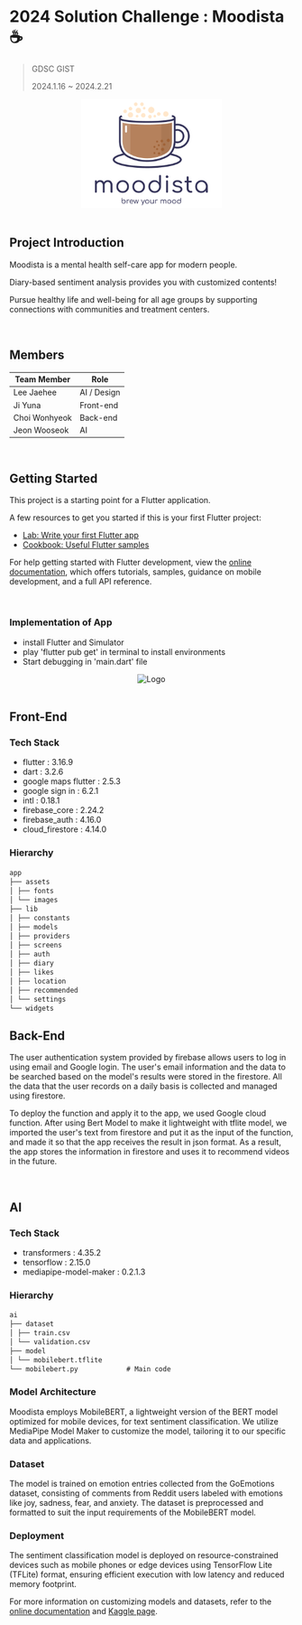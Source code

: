 # 2024 Solution Challenge : Moodista ☕️

> GDSC GIST
>
> 2024.1.16 ~ 2024.2.21

<div align="center">
  <img src="assets/images/loading_logo.png" alt="Logo" width="250"/>
</div>

<br>

## Project Introduction

Moodista is a mental health self-care app for modern people.

Diary-based sentiment analysis provides you with customized contents!

Pursue healthy life and well-being for all age groups by supporting connections with communities and treatment centers. 

<br>

## Members

| Team Member   | Role           |
|---------------|----------------|
| Lee Jaehee    | AI / Design    |
| Ji Yuna       | Front-end      |
| Choi Wonhyeok | Back-end       |
| Jeon Wooseok  | AI             |

<br>

## Getting Started

This project is a starting point for a Flutter application.

A few resources to get you started if this is your first Flutter project:

- [Lab: Write your first Flutter app](https://docs.flutter.dev/get-started/codelab)
- [Cookbook: Useful Flutter samples](https://docs.flutter.dev/cookbook)

For help getting started with Flutter development, view the
[online documentation](https://docs.flutter.dev/), which offers tutorials,
samples, guidance on mobile development, and a full API reference.

<br>

### Implementation of App
- install Flutter and Simulator
- play 'flutter pub get' in terminal to install environments
- Start debugging in 'main.dart' file

<div align="center">
  <img src="assets/images/moodista_video.gif" alt="Logo" width="250"/>
</div>

<br>

## Front-End

### Tech Stack
- flutter : 3.16.9
- dart : 3.2.6
- google maps flutter : 2.5.3
- google sign in : 6.2.1
- intl : 0.18.1
- firebase_core : 2.24.2
- firebase_auth : 4.16.0
- cloud_firestore : 4.14.0

### Hierarchy

```
app
├── assets
│ ├── fonts
│ └── images
├── lib
│ ├── constants
│ ├── models
│ ├── providers
│ ├── screens
│ ├── auth
│ ├── diary
│ ├── likes
│ ├── location
│ ├── recommended
│ └── settings
└── widgets
```

## Back-End

The user authentication system provided by firebase allows users to log in using email and Google login. The user's email information and the data to be searched based on the model's results were stored in the firestore. All the data that the user records on a daily basis is collected and managed using firestore.

To deploy the function and apply it to the app, we used Google cloud function. After using Bert Model to make it lightweight with tflite model, we imported the user's text from firestore and put it as the input of the function, and made it so that the app receives the result in json format. As a result, the app stores the information in firestore and uses it to recommend videos in the future.

<br>

## AI

### Tech Stack
- transformers : 4.35.2
- tensorflow : 2.15.0
- mediapipe-model-maker : 0.2.1.3

### Hierarchy

```
ai
├── dataset
│ ├── train.csv
│ └── validation.csv
├── model
│ └── mobilebert.tflite
└── mobilebert.py            # Main code
```

### Model Architecture

Moodista employs MobileBERT, a lightweight version of the BERT model optimized for mobile devices, for text sentiment classification. We utilize MediaPipe Model Maker to customize the model, tailoring it to our specific data and applications.

### Dataset

The model is trained on emotion entries collected from the GoEmotions dataset, consisting of comments from Reddit users labeled with emotions like joy, sadness, fear, and anxiety. The dataset is preprocessed and formatted to suit the input requirements of the MobileBERT model.

### Deployment

The sentiment classification model is deployed on resource-constrained devices such as mobile phones or edge devices using TensorFlow Lite (TFLite) format, ensuring efficient execution with low latency and reduced memory footprint.

For more information on customizing models and datasets, refer to the [online documentation](https://developers.google.com/mediapipe/solutions/customization/text_classifier) and [Kaggle page](https://www.kaggle.com/datasets/shivamb/go-emotions-google-emotions-dataset).
